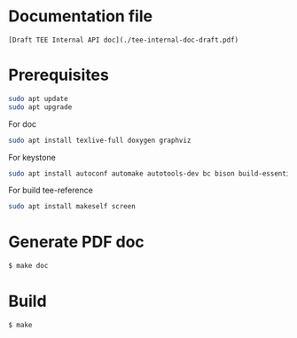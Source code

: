 # Documentation file

    [Draft TEE Internal API doc](./tee-internal-doc-draft.pdf)

# Prerequisites

```sh
sudo apt update
sudo apt upgrade
```

For doc
```sh
sudo apt install texlive-full doxygen graphviz

```

For keystone
```sh
sudo apt install autoconf automake autotools-dev bc bison build-essential curl expat libexpat1-dev flex gawk gcc git gperf libgmp-dev libmpc-dev libmpfr-dev libtool texinfo tmux patchutils zlib1g-dev wget bzip2 patch vim-common lbzip2 python pkg-config libglib2.0-dev libpixman-1-dev device-tree-compiler expect
```

For build tee-reference
```sh
sudo apt install makeself screen
```

# Generate PDF doc

```sh
$ make doc
```

# Build

```sh
$ make
```

